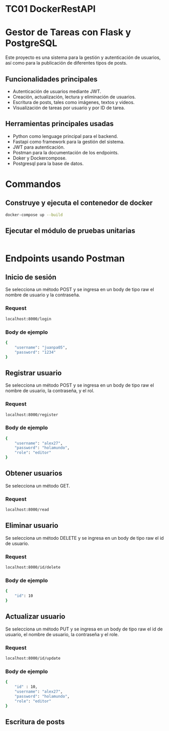 # TC01 DockerRestAPI

# Gestor de Tareas con Flask y PostgreSQL

Este proyecto es una sistema para la gestión y autenticación de usuarios, así como para la publicación de diferentes tipos de posts.

## Funcionalidades principales 

- Autenticación de usuarios mediante JWT.
- Creación, actualización, lectura y eliminación de usuarios.
- Escritura de posts, tales como imágenes, textos y videos.
- Visualización de tareas por usuario y por ID de tarea.

## Herramientas principales usadas
- Python como lenguage principal para el backend.
- Fastapi como framework para la gestión del sistema.
- JWT para autenticación.
- Postman para la documentación de los endpoints.
- Doker y Dockercompose.
- Postgresql para la base de datos.

# Commandos 

## Construye y ejecuta el contenedor de docker
``` bash
docker-compose up --build
```

## Ejecutar el módulo de pruebas unitarias
``` bash

```

# Endpoints usando Postman

## Inicio de sesión
Se selecciona un método POST y se ingresa en un body de tipo raw el nombre de usuario y la contraseña.
### Request
``` bash
localhost:8000/login
```
### Body de ejemplo
``` bash
{
    "username": "juanpa05",
    "password": "1234"
}
```

## Registrar usuario
Se selecciona un método POST y se ingresa en un body de tipo raw el nombre de usuario, la contraseña, y el rol.
### Request
``` bash
localhost:8000/register
```
### Body de ejemplo
``` bash
{
    "username": "alex27",
    "password": "holamundo",
    "role": "editor"
}
```

## Obtener usuarios
Se selecciona un método GET.
### Request
``` bash
localhost:8000/read
```

## Eliminar usuario
Se selecciona un método DELETE y se ingresa en un body de tipo raw el id de usuario.
### Request
``` bash
localhost:8000/id/delete
```
### Body de ejemplo
``` bash
{
    "id": 10
}
```

## Actualizar usuario
Se selecciona un método PUT y se ingresa en un body de tipo raw el id de usuario, el nombre de usuario, la contraseña y el role.
### Request
``` bash
localhost:8000/id/update
```
### Body de ejemplo
``` bash
{
    "id" : 10,
    "username": "alex27",
    "password": "holamundo",
    "role": "editor"
}
```

## Escritura de posts
``` bash

```
